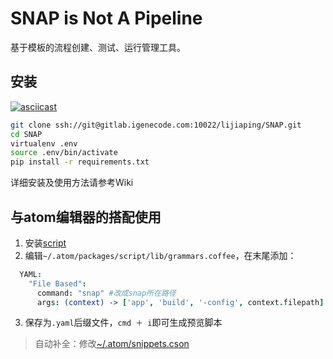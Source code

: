 # SNAP is Not A Pipeline
基于模板的流程创建、测试、运行管理工具。

## 安装
[![asciicast](https://asciinema.org/a/rmZzvA80wSKQJgWbLR9TAL7kh.png)](https://asciinema.org/a/rmZzvA80wSKQJgWbLR9TAL7kh)
```bash
git clone ssh://git@gitlab.igenecode.com:10022/lijiaping/SNAP.git
cd SNAP
virtualenv .env
source .env/bin/activate
pip install -r requirements.txt
```

详细安装及使用方法请参考Wiki

## 与atom编辑器的搭配使用
1. 安装[script](https://atom.io/packages/script)
2. 编辑`~/.atom/packages/script/lib/grammars.coffee`，在末尾添加：
```coffee
  YAML:
    "File Based":
      command: "snap" #改成snap所在路径
      args: (context) -> ['app', 'build', '-config', context.filepath]
```

3. 保存为`.yaml`后缀文件，`cmd ＋ i`即可生成预览脚本
> 自动补全：修改[~/.atom/snippets.cson](http://gitlab.igenecode.com:10080/lijiaping/atom/blob/master/snippets.cson)
